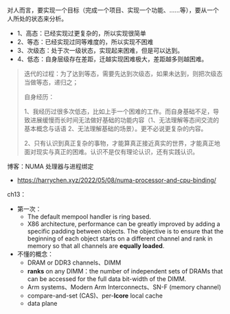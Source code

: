 





对人而言，要实现一个目标（完成一个项目、实现一个功能、......等），要从一个人所处的状态来分析。

- 1、高态：已经实现过更复杂的，所以实现很简单
- 2、等态：已经实现过同等难度的，所以实现不困难
- 3、次级态：处于次一级状态，实现起来困难，但是可以达到。
- 4、低态：自身层级存在差距，迁越实现困难极大，差距越多则越困难。

> 迭代的过程：为了达到等态，需要先达到次级态，如果未达到，则把次级态当做等态，递归之；
>
> 自身经历：
>
> 1、我经历过很多次低态，比如上手一个困难的工作。而自身基础不足，导致进展缓慢而长时间无法做好基础的功能内容（1、无法理解等态间交流的基本概念与话语  2、无法理解基础的场景）。更不必说更复杂的内容。
>
> 2、只有认识到真正复杂的事物，才能算真正接近真实的世界，才能真正地面对现实与真正的困难。认识不是仅有理论认识，还有实践认识。




博客：NUMA 处理器与进程绑定

- https://harrychen.xyz/2022/05/08/numa-processor-and-cpu-binding/



ch13：

- 第一次：
  - The default mempool handler is ring based.
  - X86 architecture, performance can be greatly improved by adding a specific padding between objects. The objective is to ensure that the beginning of each object starts on a different channel and rank in memory so that all channels are **equally loaded**.
- 不懂的概念：
  - DRAM or DDR3 channels、DIMM
  - **ranks** on any DIMM：the number of independent sets of DRAMs that can be accessed for the full data bit-width of the DIMM.
  - Arm systems、Modern Arm Interconnects、SN-F (memory channel) 
  - compare-and-set (CAS)、per-**lcore** local cache
  - data plane

